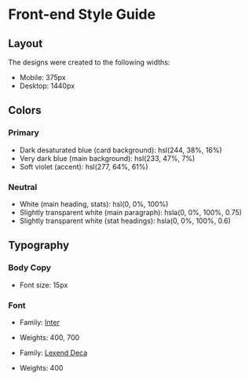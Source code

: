 # Front-end Style Guide

## Layout

The designs were created to the following widths:

- Mobile: 375px
- Desktop: 1440px

## Colors

### Primary

- Dark desaturated blue (card background): hsl(244, 38%, 16%)
- Very dark blue (main background): hsl(233, 47%, 7%)
- Soft violet (accent): hsl(277, 64%, 61%)

### Neutral

- White (main heading, stats): hsl(0, 0%, 100%)
- Slightly transparent white (main paragraph): hsla(0, 0%, 100%, 0.75)
- Slightly transparent white (stat headings): hsla(0, 0%, 100%, 0.6)

## Typography

### Body Copy

- Font size: 15px

### Font

- Family: [Inter](https://fonts.google.com/specimen/Inter)
- Weights: 400, 700

- Family: [Lexend Deca](https://fonts.google.com/specimen/Lexend+Deca)
- Weights: 400
